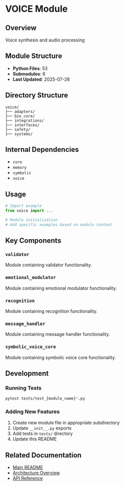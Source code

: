 # VOICE Module

## Overview
Voice synthesis and audio processing

## Module Structure
- **Python Files**: 53
- **Submodules**: 6
- **Last Updated**: 2025-07-28

## Directory Structure
```
voice/
├── adapters/
├── bio_core/
├── integrations/
├── interfaces/
├── safety/
├── systems/
```

## Internal Dependencies
- `core`
- `memory`
- `symbolic`
- `voice`

## Usage

```python
# Import example
from voice import ...

# Module initialization
# Add specific examples based on module content
```

## Key Components

### `validator`
Module containing validator functionality.

### `emotional_modulator`
Module containing emotional modulator functionality.

### `recognition`
Module containing recognition functionality.

### `message_handler`
Module containing message handler functionality.

### `symbolic_voice_core`
Module containing symbolic voice core functionality.

## Development

### Running Tests
```bash
pytest tests/test_{module_name}*.py
```

### Adding New Features
1. Create new module file in appropriate subdirectory
2. Update `__init__.py` exports
3. Add tests in `tests/` directory
4. Update this README

## Related Documentation
- [Main README](../README.md)
- [Architecture Overview](../docs/architecture.md)
- [API Reference](../docs/api_reference.md)
